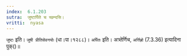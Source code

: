 ```yaml
---
index:  6.1.203
sutra:  जुष्टार्पिते च च्छन्दसि।
vritti:  nyasa
---
```


`जुष्टः` इति। `जुषी प्रीतिसेवनयोः` (धा।पा।१२८८)। `अर्पितः` इति। अत्र्तेर्णिच, `अर्त्तिह्रो` (7.3.36) इत्यादिना पुक्()॥
